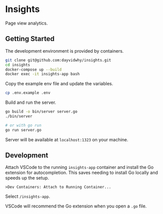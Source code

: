 # Insights

Page view analytics.

## Getting Started

The development environment is provided by containers.

```bash
git clone git@github.com:dayvidwhy/insights.git
cd insights
docker-compose up --build
docker exec -it insights-app bash
```

Copy the example env file and update the variables.

```bash
cp .env.example .env
```

Build and run the server.
```bash
go build -o bin/server server.go
./bin/server

# or with go run
go run server.go
```

Server will be available at `localhost:1323` on your machine.

## Development
Attach VSCode to the running `insights-app` container and install the Go extension for autocompletion. This saves needing to install Go locally and speeds up the setup.

`>Dev Containers: Attach to Running Container...`

Select `/insights-app`.

VSCode will recommend the Go extension when you open a `.go` file.
